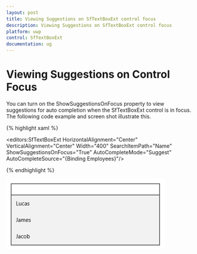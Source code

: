 ```yaml
---
layout: post
title: Viewing Suggestions on SfTextBoxExt control focus
description: Viewing Suggestions on SfTextBoxExt control focus
platform: uwp
control: SfTextBoxExt
documentation: ug
---
```


# Viewing Suggestions on Control Focus

You can turn on the ShowSuggestionsOnFocus property to view suggestions for auto completion when the SfTextBoxExt control is in focus. The following code example and screen shot illustrate this.

{% highlight xaml %}

<editors:SfTextBoxExt HorizontalAlignment="Center" VerticalAlignment="Center" Width="400" SearchItemPath="Name" ShowSuggestionsOnFocus="True" AutoCompleteMode="Suggest" AutoCompleteSource="{Binding Employees}"/>

{% endhighlight %}

![](Viewing-Suggestions-on-Control-Focus_images/Viewing-Suggestions-on-Control-Focus_img1.png)





